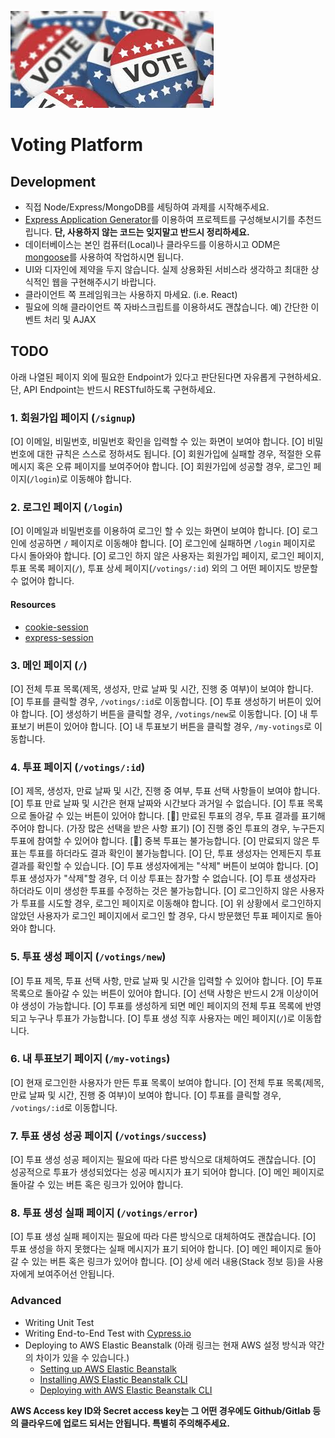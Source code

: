 ![Voting](/voting.jpeg)

# Voting Platform

## Development

- 직접 Node/Express/MongoDB를 세팅하여 과제를 시작해주세요.
- [Express Application Generator](https://expressjs.com/en/starter/generator.html)를 이용하여 프로젝트를 구성해보시기를 추천드립니다. **단, 사용하지 않는 코드는 잊지말고 반드시 정리하세요.**
- 데이터베이스는 본인 컴퓨터(Local)나 클라우드를 이용하시고 ODM은 [mongoose](https://mongoosejs.com/docs/connections.html)를 사용하여 작업하시면 됩니다.
- UI와 디자인에 제약을 두지 않습니다. 실제 상용화된 서비스라 생각하고 최대한 상식적인 웹을 구현해주시기 바랍니다.
- 클라이언트 쪽 프레임워크는 사용하지 마세요. (i.e. React)
- 필요에 의해 클라이언트 쪽 자바스크립트를 이용하셔도 괜찮습니다. 예) 간단한 이벤트 처리 및 AJAX

## TODO

아래 나열된 페이지 외에 필요한 Endpoint가 있다고 판단된다면 자유롭게 구현하세요. 단, API Endpoint는 반드시 RESTful하도록 구현하세요.

### 1. 회원가입 페이지 (`/signup`)

[O] 이메일, 비밀번호, 비밀번호 확인을 입력할 수 있는 화면이 보여야 합니다.
[O] 비밀번호에 대한 규칙은 스스로 정하셔도 됩니다.
[O] 회원가입에 실패할 경우, 적절한 오류 메시지 혹은 오류 페이지를 보여주어야 합니다.
[O] 회원가입에 성공할 경우, 로그인 페이지(`/login`)로 이동해야 합니다.

### 2. 로그인 페이지 (`/login`)

[O] 이메일과 비밀번호를 이용하여 로그인 할 수 있는 화면이 보여야 합니다.
[O] 로그인에 성공하면 `/` 페이지로 이동해야 합니다.
[O] 로그인에 실패하면 `/login` 페이지로 다시 돌아와야 합니다.
[O] 로그인 하지 않은 사용자는 회원가입 페이지, 로그인 페이지, 투표 목록 페이지(`/`), 투표 상세 페이지(`/votings/:id`) 외의 그 어떤 페이지도 방문할 수 없어야 합니다.

#### Resources

- [cookie-session](https://expressjs.com/en/resources/middleware/cookie-session.html)
- [express-session](https://expressjs.com/en/resources/middleware/session.html)

### 3. 메인 페이지 (`/`)

[O] 전체 투표 목록(제목, 생성자, 만료 날짜 및 시간, 진행 중 여부)이 보여야 합니다.
[O] 투표를 클릭할 경우, `/votings/:id`로 이동합니다.
[O] 투표 생성하기 버튼이 있어야 합니다.
[O] 생성하기 버튼을 클릭할 경우, `/votings/new`로 이동합니다.
[O] 내 투표보기 버튼이 있어야 합니다.
[O] 내 투표보기 버튼을 클릭할 경우, `/my-votings`로 이동합니다.

### 4. 투표 페이지 (`/votings/:id`)

[O] 제목, 생성자, 만료 날짜 및 시간, 진행 중 여부, 투표 선택 사항들이 보여야 합니다.
[O] 투표 만료 날짜 및 시간은 현재 날짜와 시간보다 과거일 수 없습니다.
[O] 투표 목록으로 돌아갈 수 있는 버튼이 있어야 합니다.
[🍎] 만료된 투표의 경우, 투표 결과를 표기해주어야 합니다. (가장 많은 선택을 받은 사항 표기)
[O] 진행 중인 투표의 경우, 누구든지 투표에 참여할 수 있어야 합니다.
[🍎] 중복 투표는 불가능합니다.
[O] 만료되지 않은 투표는 투표를 하더라도 결과 확인이 불가능합니다.
[O] 단, 투표 생성자는 언제든지 투표 결과를 확인할 수 있습니다.
[O] 투표 생성자에게는 "삭제" 버튼이 보여야 합니다.
[O] 투표 생성자가 "삭제"할 경우, 더 이상 투표는 참가할 수 없습니다.
[O] 투표 생성자라 하더라도 이미 생성한 투표를 수정하는 것은 불가능합니다.
[O] 로그인하지 않은 사용자가 투표를 시도할 경우, 로그인 페이지로 이동해야 합니다.
[O] 위 상황에서 로그인하지 않았던 사용자가 로그인 페이지에서 로그인 할  경우, 다시 방문했던 투표 페이지로 돌아와야 합니다.

### 5. 투표 생성 페이지 (`/votings/new`)

[O] 투표 제목, 투표 선택 사항, 만료 날짜 및 시간을 입력할 수 있어야 합니다.
[O] 투표 목록으로 돌아갈 수 있는 버튼이 있어야 합니다.
[O] 선택 사항은 반드시 2개 이상이어야 생성이 가능합니다.
[O] 투표를 생성하게 되면 메인 페이지의 전체 투표 목록에 반영되고 누구나 투표가 가능합니다.
[O] 투표 생성 직후 사용자는 메인 페이지(`/`)로 이동합니다.

### 6. 내 투표보기 페이지 (`/my-votings`)

[O] 현재 로그인한 사용자가 만든 투표 목록이 보여야 합니다.
[O] 전체 투표 목록(제목, 만료 날짜 및 시간, 진행 중 여부)이 보여야 합니다.
[O] 투표를 클릭할 경우, `/votings/:id`로 이동합니다.

### 7. 투표 생성 성공 페이지 (`/votings/success`)

[O] 투표 생성 성공 페이지는 필요에 따라 다른 방식으로 대체하여도 괜찮습니다.
[O] 성공적으로 투표가 생성되었다는 성공 메시지가 표기 되어야 합니다.
[O] 메인 페이지로 돌아갈 수 있는 버튼 혹은 링크가 있어야 합니다.

### 8. 투표 생성 실패 페이지 (`/votings/error`)

[O] 투표 생성 실패 페이지는 필요에 따라 다른 방식으로 대체하여도 괜찮습니다.
[O] 투표 생성을 하지 못했다는 실패 메시지가 표기 되어야 합니다.
[O] 메인 페이지로 돌아갈 수 있는 버튼 혹은 링크가 있어야 합니다.
[O] 상세 에러 내용(Stack 정보 등)을 사용자에게 보여주어선 안됩니다.

### Advanced

- Writing Unit Test
- Writing End-to-End Test with [Cypress.io](https://www.cypress.io/)
- Deploying to AWS Elastic Beanstalk (아래 링크는 현재 AWS 설정 방식과 약간의 차이가 있을 수 있습니다.)
  - [Setting up AWS Elastic Beanstalk](https://github.com/vanilla-coding/deploy-with-aws-eb-and-circleci/wiki/Setting-up-AWS-Elastic-Beanstalk)
  - [Installing AWS Elastic Beanstalk CLI](https://github.com/vanilla-coding/deploy-with-aws-eb-and-circleci/wiki/Installing-Elastic-Beanstalk-CLI)
  - [Deploying with AWS Elastic Beanstalk CLI](https://github.com/vanilla-coding/deploy-with-aws-eb-and-circleci/wiki/Deploying-with-Elastic-Beanstalk-CLI)

**AWS Access key ID와 Secret access key는 그 어떤 경우에도 Github/Gitlab 등의 클라우드에 업로드 되서는 안됩니다. 특별히 주의해주세요.**